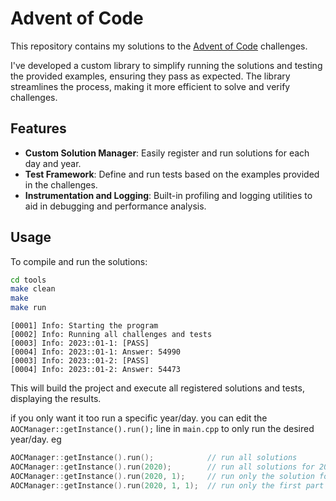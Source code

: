 # Advent of Code

This repository contains my solutions to the [Advent of Code](https://adventofcode.com/) challenges.

I've developed a custom library to simplify running the solutions and testing the provided examples, ensuring they pass as expected. The library streamlines the process, making it more efficient to solve and verify challenges.

## Features

- **Custom Solution Manager**: Easily register and run solutions for each day and year.
- **Test Framework**: Define and run tests based on the examples provided in the challenges.
- **Instrumentation and Logging**: Built-in profiling and logging utilities to aid in debugging and performance analysis.

## Usage

To compile and run the solutions:

```sh
cd tools
make clean
make
make run
```
```log
[0001] Info: Starting the program
[0002] Info: Running all challenges and tests
[0003] Info: 2023::01-1: [PASS]
[0004] Info: 2023::01-1: Answer: 54990
[0003] Info: 2023::01-2: [PASS]
[0004] Info: 2023::01-2: Answer: 54473
```

This will build the project and execute all registered solutions and tests, displaying the results.

if you only want it too run a specific year/day. you can edit the `AOCManager::getInstance().run();` line in `main.cpp` to only run the desired year/day.
eg
```cpp
AOCManager::getInstance().run();            // run all solutions
AOCManager::getInstance().run(2020);        // run all solutions for 2020
AOCManager::getInstance().run(2020, 1);     // run only the solution for 2020 day 1
AOCManager::getInstance().run(2020, 1, 1);  // run only the first part of the solution for 2020 day 1
```